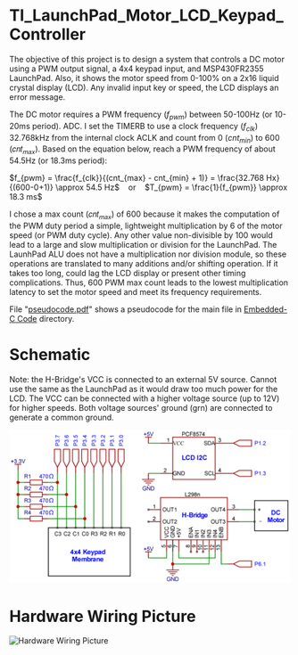# TI_LaunchPad_Motor_LCD_Keypad_Controller
The objective of this project is to design a system that controls a DC motor using a PWM output signal, a 4x4 keypad input, and MSP430FR2355 LaunchPad. Also, it shows the motor speed from 0-100% on a 2x16 liquid crystal display (LCD). Any invalid input key or speed, the LCD displays an error message.

The DC motor requires a PWM frequency ($f_{pwm}$) between 50-100Hz (or 10-20ms period). ADC. I set the TIMERB to use a clock frequency ($f_{clk}$) 32.768kHz from the internal clock ACLK and count from 0 ($cnt_{min}$) to 600 (𝑐𝑛𝑡<sub>𝑚𝑎𝑥</sub>). Based on the equation below, reach a PWM frequency of about 54.5Hz (or 18.3ms period):

$f_{pwm} = \frac{f_{clk}}{(cnt_{max} - cnt_{min} + 1)}
= \frac{32.768 Hx}{(600-0+1)}
\approx 54.5 Hz$
&nbsp;&nbsp;&nbsp;or&nbsp;&nbsp;&nbsp;
$T_{pwm} = \frac{1}{f_{pwm}} \approx 18.3 ms$


I chose a max count (𝑐𝑛𝑡<sub>𝑚𝑎𝑥</sub>) of 600 because it makes the computation of the PWM duty period a simple, lightweight multiplication by 6 of the motor speed (or PWM duty cycle). Any other value non-divisible by 100 would lead to a large and slow multiplication or division for the LaunchPad. The LaunhPad ALU does not have a multiplication nor division module, so these operations are translated to many additions and/or shifting operation. If it takes too long, could lag the LCD display or present other timing complications. Thus, 600 PWM max count leads to the lowest multiplication latency to set the motor speed and meet its frequency requirements.

File "[pseudocode.pdf](https://github.com/mateusf1/TI_LaunchPad_Motor_LCD_Keypad_Controller/blob/main/pseudocode.pdf)" shows a pseudocode for the main file in [Embedded-C Code](https://github.com/mateusf1/TI_LaunchPad_Motor_LCD_Keypad_Controller/tree/main/Embedded-C%20code) directory.

# Schematic

Note: the H-Bridge's VCC is connected to an external 5V source. Cannot use the same as the LaunchPad as it would draw too much power for the LCD. The VCC can be connected with a higher voltage source (up to 12V) for higher speeds. Both voltage sources' ground (grn) are connected to generate a common ground.

![Schematic](https://github.com/mateusf1/TI_LaunchPad_Motor_LCD_Keypad_Controller/blob/main/Schematic.png)

# Hardware Wiring Picture
![Hardware Wiring Picture](https://github.com/mateusf1/TI_LaunchPad_Motor_LCD_Keypad_Controller/blob/main/Hardware%20Wiring%20Picture.jpeg)

